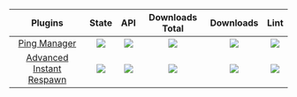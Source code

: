| Plugins | State | API | Downloads Total | Downloads | Lint |
| :-----: | :---: | :-: | :-------------: | :-------: | :--: |
| [Ping Manager](https://github.com/didntpot-pm-pl/PingManager) | [![](https://poggit.pmmp.io/shield.state/PingManager)](https://poggit.pmmp.io/p/PingManager) | [![](https://poggit.pmmp.io/shield.api/PingManager)](https://poggit.pmmp.io/p/PingManager) | [![](https://poggit.pmmp.io/shield.dl.total/PingManager)](https://poggit.pmmp.io/p/PingManager) | [![](https://poggit.pmmp.io/shield.dl/PingManager)](https://poggit.pmmp.io/p/PingManager) | [![](https://poggit.pmmp.io/ci.shield/didntpot-pm-pl/PingManager/PingManager)](https://poggit.pmmp.io/ci/didntpot-pm-pl/PingManager/PingManager)|
| [Advanced Instant Respawn](https://github.com/didntpot-pm-pl/AdvancedInstantRespawn) | [![](https://poggit.pmmp.io/shield.state/AdvancedInstantRespawn)](https://poggit.pmmp.io/p/AdvancedInstantRespawn) | [![](https://poggit.pmmp.io/shield.api/AdvancedInstantRespawn)](https://poggit.pmmp.io/p/AdvancedInstantRespawn) | [![](https://poggit.pmmp.io/shield.dl.total/AdvancedInstantRespawn)](https://poggit.pmmp.io/p/AdvancedInstantRespawn) | [![](https://poggit.pmmp.io/shield.dl/AdvancedInstantRespawn)](https://poggit.pmmp.io/p/AdvancedInstantRespawn) | [![](https://poggit.pmmp.io/ci.shield/didntpot-pm-pl/AdvancedInstantRespawn/AdvancedInstantRespawn)](https://poggit.pmmp.io/ci/didntpot-pm-pl/AdvancedInstantRespawn/AdvancedInstantRespawn)|
